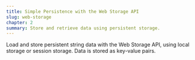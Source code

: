 ```yaml
---
title: Simple Persistence with the Web Storage API
slug: web-storage
chapter: 2
summary: Store and retrieve data using persistent storage.
---
```


Load and store persistent string data with the Web Storage API, using local storage or session storage. Data is stored as key-value pairs.

